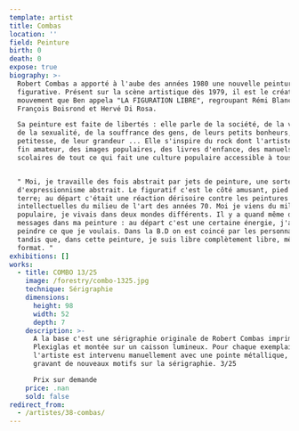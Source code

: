 ```yaml
---
template: artist
title: Combas
location: ''
field: Peinture
birth: 0
death: 0
expose: true
biography: >-
  Robert Combas a apporté à l'aube des années 1980 une nouvelle peinture
  figurative. Présent sur la scène artistique dès 1979, il est le créateur d'un
  mouvement que Ben appela "LA FIGURATION LIBRE", regroupant Rémi Blanchard,
  François Boisrond et Hervé Di Rosa.

  Sa peinture est faite de libertés : elle parle de la société, de la violence,
  de la sexualité, de la souffrance des gens, de leurs petits bonheurs, de leur
  petitesse, de leur grandeur ... Elle s'inspire du rock dont l'artiste est un
  fin amateur, des images populaires, des livres d'enfance, des manuels
  scolaires de tout ce qui fait une culture populaire accessible à tous.


  " Moi, je travaille des fois abstrait par jets de peinture, une sorte
  d'expressionnisme abstrait. Le figuratif c'est le côté amusant, pied sur
  terre; au départ c'était une réaction dérisoire contre les peintures
  intellectuelles du milieu de l'art des années 70. Moi je viens du milieu
  populaire, je vivais dans deux mondes différents. Il y a quand même des
  messages dans ma peinture : au départ c'est une certaine énergie, j'ai voulu
  peindre ce que je voulais. Dans la B.D on est coincé par les personnages,
  tandis que, dans cette peinture, je suis libre complètement libre, même par le
  format. "
exhibitions: []
works:
  - title: COMBO 13/25
    image: /forestry/combo-1325.jpg
    technique: Sérigraphie
    dimensions:
      height: 98
      width: 52
      depth: 7
    description: >-
      A la base c'est une sérigraphie originale de Robert Combas imprimée sur
      Plexiglas et montée sur un caisson lumineux. Pour chaque exemplaire,
      l'artiste est intervenu manuellement avec une pointe métallique, en
      gravant de nouveaux motifs sur la sérigraphie. 3/25

      Prix sur demande
    price: .nan
    sold: false
redirect_from:
  - /artistes/38-combas/
---
```

